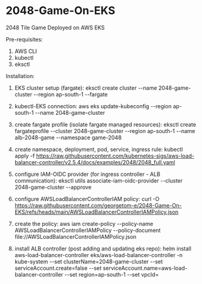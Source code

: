# 2048-Game-On-EKS
2048 Tile Game Deployed on AWS EKS 


Pre-requisites: 

1. AWS CLI 
2. kubectl 
3. eksctl 


Installation: 


1. EKS cluster setup (fargate): eksctl create cluster --name 2048-game-cluster --region ap-south-1 --fargate

2. kubectl-EKS connection: aws eks update-kubeconfig --region ap-south-1 --name 2048-game-cluster

3. create fargate profile (isolate fargate managed resources): eksctl create fargateprofile --cluster 2048-game-cluster --region ap-south-1 --name alb-2048-game --namespace game-2048

4. create namespace, deployment, pod, service, ingress rule: kubectl apply -f https://raw.githubusercontent.com/kubernetes-sigs/aws-load-balancer-controller/v2.5.4/docs/examples/2048/2048_full.yaml

5. configure IAM-OIDC provider (for ingress controller - ALB communication): eksctl utils associate-iam-oidc-provider --cluster 2048-game-cluster --approve

6. configure AWSLoadBalancerControllerIAM policy: curl -O https://raw.githubusercontent.com/georgetom-e/2048-Game-On-EKS/refs/heads/main/AWSLoadBalancerControllerIAMPolicy.json 

7. create the policy: aws iam create-policy --policy-name AWSLoadBalancerControllerIAMPolicy --policy-document file://AWSLoadBalancerControllerIAMPolicy.json

8. install ALB controller (post adding and updating eks repo): helm install aws-load-balancer-controller eks/aws-load-balancer-controller -n kube-system --set clusterName=2048-game-cluster --set serviceAccount.create=false --set serviceAccount.name=aws-load-balancer-controller --set region=ap-south-1 --set vpcId=<vpc-id>
